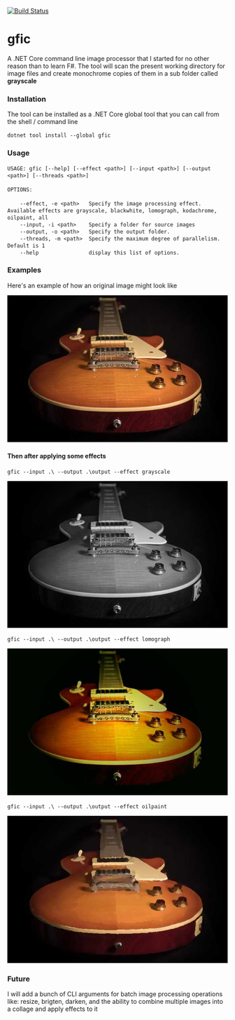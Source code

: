 [![Build Status](https://christianhelle.visualstudio.com/gfic/_apis/build/status/CI%20Build?branchName=master)](https://christianhelle.visualstudio.com/gfic/_build/latest?definitionId=20&branchName=master)

# gfic
A .NET Core command line image processor that I started for no other reason than to learn F#. 
The tool will scan the present working directory for image files and create monochrome copies of them in a sub folder called **grayscale**

### Installation
The tool can be installed as a .NET Core global tool that you can call from the shell / command line
```
dotnet tool install --global gfic
```

### Usage
```
USAGE: gfic [--help] [--effect <path>] [--input <path>] [--output <path>] [--threads <path>]

OPTIONS:

    --effect, -e <path>   Specify the image processing effect. Available effects are grayscale, blackwhite, lomograph, kodachrome, oilpaint, all
    --input, -i <path>    Specify a folder for source images
    --output, -o <path>   Specify the output folder.
    --threads, -m <path>  Specify the maximum degree of parallelism. Default is 1
    --help                display this list of options.
```

### Examples
Here's an example of how an original image might look like

![Before](https://github.com/christianhelle/gfic/blob/master/images/original/guitar1.jpg)

#### Then after applying some effects

```
gfic --input .\ --output .\output --effect grayscale
```

![After](https://github.com/christianhelle/gfic/blob/master/images/grayscale/guitar1.jpg)


```
gfic --input .\ --output .\output --effect lomograph
```

![After](https://github.com/christianhelle/gfic/blob/master/images/lomograph/guitar1.jpg)


```
gfic --input .\ --output .\output --effect oilpaint
```

![After](https://github.com/christianhelle/gfic/blob/master/images/oilpaint/guitar1.jpg)


### Future
I will add a bunch of CLI arguments for batch image processing operations like: resize, brigten, darken, and the ability to combine multiple images into a collage and apply effects to it
